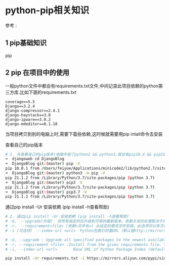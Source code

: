 # python-pip相关知识

参考 :

## 1 pip基础知识

pip

## 2 pip 在项目中的使用

一般python文件中都会有requirements.txt文件,中间记录此项目依赖的python第三方库.比如下面的requirements.txt

```text
coverage==5.5
Django==3.2.4
django-compressor==2.4.1
django-haystack==3.0
django-ipware==3.0.2
django-mdeditor==0.1.18
```

当项目拷贝到别的电脑上时,需要下载些依赖,这时候就需要用pip intall命令去安装

查看自己的pip版本

```bash
# 1. 先查看自己的pip版本(电脑中装了python2 && python3,就会有pip10.X && pip21.X)
➜  djangoweb cd DjangoBlog
➜  DjangoBlog git:(master) pip -V
pip 10.0.1 from /Users/feiyue/Applications/minicode2/lib/python2.7/site-packages/pip (python 2.7)
➜  DjangoBlog git:(master) python3 -m pip -V
pip 21.1.2 from /Library/Python/3.7/site-packages/pip (python 3.7)
➜  DjangoBlog git:(master) pip3 -V
pip 21.1.2 from /Library/Python/3.7/site-packages/pip (python 3.7)
➜  DjangoBlog git:(master) pip3.7 -V
pip 21.1.2 from /Library/Python/3.7/site-packages/pip (python 3.7)
```

通过pip install -Ur 安装依赖 (pip install -h查看帮助)

```bash
# 2. 通过pip install -Ur 安装依赖 (pip install -h查看帮助)
# -U、 --upgrade(升级)  将所有指定的包升级到可用的最新版本。依赖关系的处理取决于所使用的升级策略。
# -r、 --requirement<file> (依赖<文件名>) 从给定的需求文件安装。此选项可以多次使用。
# -i (可选项)  --index-url <url>  Python包索引的基URL（默认值http://mirrors.aliyun.com/pypi/simple/). 这应该指向符合pep503（简单存储库API）的存储库或以相同格式布局的本地目录。(注意,此默认地址可以修改)

# -U, --upgrade : Upgrade all specified packages to the newest available version. The handling of dependencies depends on the upgrade-strategy used.
# -r, --requirement <file> :Install from the given requirements file. This option can be used multiple times. 
# -i, --index-url <url>       Base URL of Python Package Index (default http://mirrors.aliyun.com/pypi/simple/). This should point to a repository compliant with PEP 503 (the simple repository API) or a local directory laid out in the same format.

pip install -Ur requirements.txt -i https://mirrors.aliyun.com/pypi/simple
```

